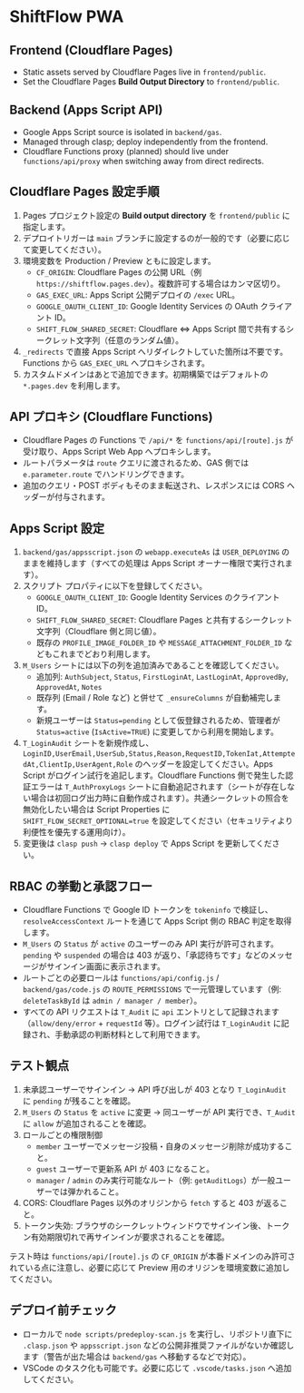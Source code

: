 # ShiftFlow PWA

## Frontend (Cloudflare Pages)
- Static assets served by Cloudflare Pages live in `frontend/public`.
- Set the Cloudflare Pages **Build Output Directory** to `frontend/public`.

## Backend (Apps Script API)
- Google Apps Script source is isolated in `backend/gas`.
- Managed through clasp; deploy independently from the frontend.
- Cloudflare Functions proxy (planned) should live under `functions/api/proxy` when switching away from direct redirects.

## Cloudflare Pages 設定手順
1. Pages プロジェクト設定の **Build output directory** を `frontend/public` に指定します。
2. デプロイトリガーは `main` ブランチに設定するのが一般的です（必要に応じて変更してください）。
3. 環境変数を Production / Preview ともに設定します。
   - `CF_ORIGIN`: Cloudflare Pages の公開 URL（例 `https://shiftflow.pages.dev`）。複数許可する場合はカンマ区切り。
   - `GAS_EXEC_URL`: Apps Script 公開デプロイの `/exec` URL。
   - `GOOGLE_OAUTH_CLIENT_ID`: Google Identity Services の OAuth クライアント ID。
   - `SHIFT_FLOW_SHARED_SECRET`: Cloudflare ⇔ Apps Script 間で共有するシークレット文字列（任意のランダム値）。
4. `_redirects` で直接 Apps Script へリダイレクトしていた箇所は不要です。Functions から `GAS_EXEC_URL` へプロキシされます。
5. カスタムドメインはあとで追加できます。初期構築ではデフォルトの `*.pages.dev` を利用します。

## API プロキシ (Cloudflare Functions)
- Cloudflare Pages の Functions で `/api/*` を `functions/api/[route].js` が受け取り、Apps Script Web App へプロキシします。
- ルートパラメータは `route` クエリに渡されるため、GAS 側では `e.parameter.route` でハンドリングできます。
- 追加のクエリ・POST ボディもそのまま転送され、レスポンスには CORS ヘッダーが付与されます。

## Apps Script 設定
1. `backend/gas/appsscript.json` の `webapp.executeAs` は `USER_DEPLOYING` のままを維持します（すべての処理は Apps Script オーナー権限で実行されます）。
2. スクリプト プロパティに以下を登録してください。
   - `GOOGLE_OAUTH_CLIENT_ID`: Google Identity Services のクライアント ID。
   - `SHIFT_FLOW_SHARED_SECRET`: Cloudflare Pages と共有するシークレット文字列（Cloudflare 側と同じ値）。
   - 既存の `PROFILE_IMAGE_FOLDER_ID` や `MESSAGE_ATTACHMENT_FOLDER_ID` などもこれまでどおり利用します。
3. `M_Users` シートには以下の列を追加済みであることを確認してください。
   - 追加列: `AuthSubject`, `Status`, `FirstLoginAt`, `LastLoginAt`, `ApprovedBy`, `ApprovedAt`, `Notes`
   - 既存列 (Email / Role など) と併せて `_ensureColumns` が自動補完します。
   - 新規ユーザーは `Status=pending` として仮登録されるため、管理者が `Status=active` (`IsActive=TRUE`) に変更してから利用を開始します。
4. `T_LoginAudit` シートを新規作成し、`LoginID,UserEmail,UserSub,Status,Reason,RequestID,TokenIat,AttemptedAt,ClientIp,UserAgent,Role` のヘッダーを設定してください。Apps Script がログイン試行を追記します。Cloudflare Functions 側で発生した認証エラーは `T_AuthProxyLogs` シートに自動追記されます（シートが存在しない場合は初回ログ出力時に自動作成されます）。共通シークレットの照合を無効化したい場合は Script Properties に `SHIFT_FLOW_SECRET_OPTIONAL=true` を設定してください（セキュリティより利便性を優先する運用向け）。
5. 変更後は `clasp push` → `clasp deploy` で Apps Script を更新してください。

## RBAC の挙動と承認フロー
- Cloudflare Functions で Google ID トークンを `tokeninfo` で検証し、`resolveAccessContext` ルートを通じて Apps Script 側の RBAC 判定を取得します。
- `M_Users` の `Status` が `active` のユーザーのみ API 実行が許可されます。`pending` や `suspended` の場合は 403 が返り、「承認待ちです」などのメッセージがサインイン画面に表示されます。
- ルートごとの必要ロールは `functions/api/config.js` / `backend/gas/code.js` の `ROUTE_PERMISSIONS` で一元管理しています（例: `deleteTaskById` は `admin / manager / member`）。
- すべての API リクエストは `T_Audit` に `api` エントリとして記録されます（`allow/deny/error` + `requestId` 等）。ログイン試行は `T_LoginAudit` に記録され、手動承認の判断材料として利用できます。

## テスト観点
1. 未承認ユーザーでサインイン → API 呼び出しが 403 となり `T_LoginAudit` に `pending` が残ることを確認。
2. `M_Users` の `Status` を `active` に変更 → 同ユーザーが API 実行でき、`T_Audit` に `allow` が追加されることを確認。
3. ロールごとの権限制御
   - `member` ユーザーでメッセージ投稿・自身のメッセージ削除が成功すること。
   - `guest` ユーザーで更新系 API が 403 になること。
   - `manager` / `admin` のみ実行可能なルート（例: `getAuditLogs`）が一般ユーザーでは弾かれること。
4. CORS: Cloudflare Pages 以外のオリジンから `fetch` すると 403 が返ること。
5. トークン失効: ブラウザのシークレットウィンドウでサインイン後、トークン有効期限切れで再サインインが要求されることを確認。

テスト時は `functions/api/[route].js` の `CF_ORIGIN` が本番ドメインのみ許可されている点に注意し、必要に応じて Preview 用のオリジンを環境変数に追加してください。

## デプロイ前チェック
- ローカルで `node scripts/predeploy-scan.js` を実行し、リポジトリ直下に `.clasp.json` や `appsscript.json` などの公開非推奨ファイルがないか確認します（警告が出た場合は `backend/gas` へ移動するなどで対応）。
- VSCode のタスク化も可能です。必要に応じて `.vscode/tasks.json` へ追加してください。
